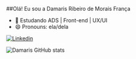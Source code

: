 
##Olá! Eu sou a Damaris Ribeiro de Morais França


- 🌱 Estudando ADS | Front-end | UX/UI
- 😄 Pronouns: ela/dela

[![Linkedin](https://img.shields.io/badge/LinkedIn-0077B5?style=for-the-badge&logo=linkedin&logoColor=white)](https://www.linkedin.com/in/damarisrmfran%C3%A7a/)

![Damaris GitHub stats](https://github-readme-stats.vercel.app/api?username=DamarisJs&show_icons=true&theme=neon)
          
          
